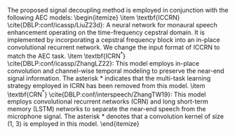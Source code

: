 The proposed signal decoupling method is employed in conjunction with the following AEC models:
\begin{itemize}
\item \textbf{ICCRN} \cite{DBLP:conf/icassp/LiuZ23d}: A neural network for monaural speech enhancement operating on the time-frequency cepstral domain. It is implemented by incorporating a cepstral frequency block into an in-place convolutional recurrent network. We change the input format of ICCRN to match the AEC task.
\item \textbf{ICRN$^*$} \cite{DBLP:conf/icassp/ZhangLZ22}: This model employs in-place convolution and channel-wise temporal modeling to preserve the near-end signal information. The asterisk $*$ indicates that the multi-task learning strategy employed in ICRN has been removed from this model.
\item \textbf{CRN$^*$} \cite{DBLP:conf/interspeech/ZhangTW19}: This model employs convolutional recurrent networks (CRN) and long short-term memory (LSTM) networks to separate the near-end speech from the microphone signal. The asterisk $*$ denotes that a convolution kernel of size (1, 3) is employed in this model.
\end{itemize}
